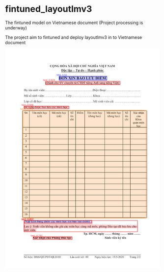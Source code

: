 # fintuned_layoutlmv3
The fintuned model on Vietnamese document (Project processing is underway)

The project aim to fintuned and deploy layoutlmv3 in to Vietnamese document

![](output/368511404_1485349595584458_9008651592103575682_n.png)
